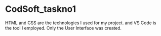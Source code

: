 # CodSoft_taskno1
HTML and CSS are the technologies I used for my project. and VS Code is the tool I employed. Only the User Interface was created.
